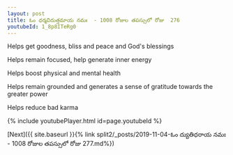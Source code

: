 ```yaml
---
layout: post
title: ఓం ధర్మవిదుత్తమాయ నమః  - 1008 రోజుల తపస్సులో రోజు  276
youtubeId: 1_8p8ITeRg0
---
```

 
 
Helps get goodness, bliss and peace and God's blessings
 
Helps remain focused, help generate inner energy 
 
Helps boost physical and mental health 
 
Helps remain grounded and generates a sense of gratitude towards the greater power 
 
Helps reduce bad karma
 
 
 
 


{% include youtubePlayer.html id=page.youtubeId %}
 
[Next]({{ site.baseurl }}{% link  split2/_posts/2019-11-04-ఓం ద్యుతిధరాయ నమః  - 1008 రోజుల తపస్సులో రోజు  277.md%})
 
